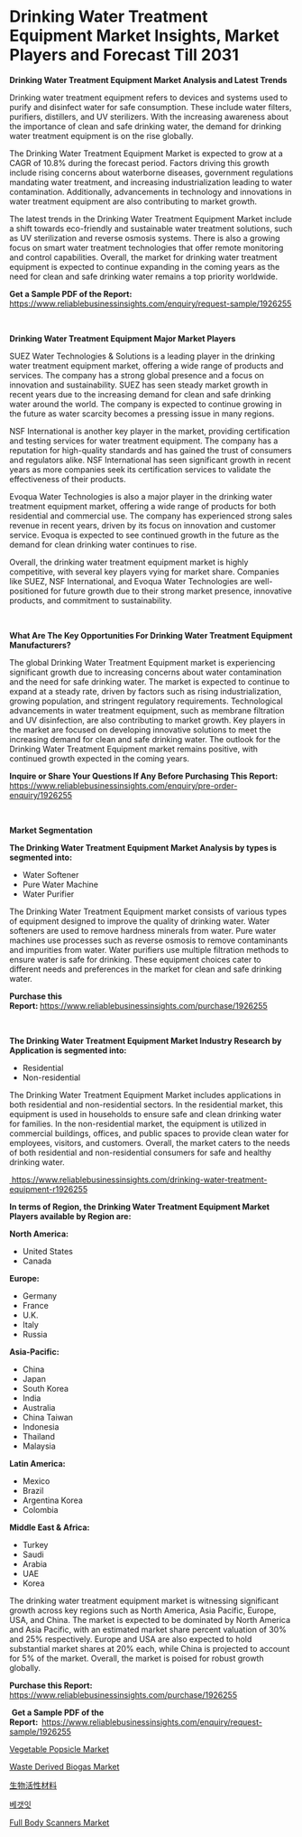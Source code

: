 <p><h1>Drinking Water Treatment Equipment Market Insights, Market Players and Forecast Till 2031</h1></p><p><strong>Drinking Water Treatment Equipment Market Analysis and Latest Trends</strong></p>
<p><p>Drinking water treatment equipment refers to devices and systems used to purify and disinfect water for safe consumption. These include water filters, purifiers, distillers, and UV sterilizers. With the increasing awareness about the importance of clean and safe drinking water, the demand for drinking water treatment equipment is on the rise globally.</p><p>The Drinking Water Treatment Equipment Market is expected to grow at a CAGR of 10.8% during the forecast period. Factors driving this growth include rising concerns about waterborne diseases, government regulations mandating water treatment, and increasing industrialization leading to water contamination. Additionally, advancements in technology and innovations in water treatment equipment are also contributing to market growth.</p><p>The latest trends in the Drinking Water Treatment Equipment Market include a shift towards eco-friendly and sustainable water treatment solutions, such as UV sterilization and reverse osmosis systems. There is also a growing focus on smart water treatment technologies that offer remote monitoring and control capabilities. Overall, the market for drinking water treatment equipment is expected to continue expanding in the coming years as the need for clean and safe drinking water remains a top priority worldwide.</p></p>
<p><strong>Get a Sample PDF of the Report:&nbsp;</strong> <a href="https://www.reliablebusinessinsights.com/enquiry/request-sample/1926255">https://www.reliablebusinessinsights.com/enquiry/request-sample/1926255</a></p>
<p>&nbsp;</p>
<p><strong>Drinking Water Treatment Equipment Major Market Players</strong></p>
<p><p>SUEZ Water Technologies & Solutions is a leading player in the drinking water treatment equipment market, offering a wide range of products and services. The company has a strong global presence and a focus on innovation and sustainability. SUEZ has seen steady market growth in recent years due to the increasing demand for clean and safe drinking water around the world. The company is expected to continue growing in the future as water scarcity becomes a pressing issue in many regions.</p><p>NSF International is another key player in the market, providing certification and testing services for water treatment equipment. The company has a reputation for high-quality standards and has gained the trust of consumers and regulators alike. NSF International has seen significant growth in recent years as more companies seek its certification services to validate the effectiveness of their products.</p><p>Evoqua Water Technologies is also a major player in the drinking water treatment equipment market, offering a wide range of products for both residential and commercial use. The company has experienced strong sales revenue in recent years, driven by its focus on innovation and customer service. Evoqua is expected to see continued growth in the future as the demand for clean drinking water continues to rise.</p><p>Overall, the drinking water treatment equipment market is highly competitive, with several key players vying for market share. Companies like SUEZ, NSF International, and Evoqua Water Technologies are well-positioned for future growth due to their strong market presence, innovative products, and commitment to sustainability.</p></p>
<p>&nbsp;</p>
<p><strong>What Are The Key Opportunities For Drinking Water Treatment Equipment Manufacturers?</strong></p>
<p><p>The global Drinking Water Treatment Equipment market is experiencing significant growth due to increasing concerns about water contamination and the need for safe drinking water. The market is expected to continue to expand at a steady rate, driven by factors such as rising industrialization, growing population, and stringent regulatory requirements. Technological advancements in water treatment equipment, such as membrane filtration and UV disinfection, are also contributing to market growth. Key players in the market are focused on developing innovative solutions to meet the increasing demand for clean and safe drinking water. The outlook for the Drinking Water Treatment Equipment market remains positive, with continued growth expected in the coming years.</p></p>
<p><strong>Inquire or Share Your Questions If Any Before Purchasing This Report:</strong> <a href="https://www.reliablebusinessinsights.com/enquiry/pre-order-enquiry/1926255">https://www.reliablebusinessinsights.com/enquiry/pre-order-enquiry/1926255</a></p>
<p>&nbsp;</p>
<p><strong>Market Segmentation</strong></p>
<p><strong>The Drinking Water Treatment Equipment Market Analysis by types is segmented into:</strong></p>
<p><ul><li>Water Softener</li><li>Pure Water Machine</li><li>Water Purifier</li></ul></p>
<p><p>The Drinking Water Treatment Equipment market consists of various types of equipment designed to improve the quality of drinking water. Water softeners are used to remove hardness minerals from water. Pure water machines use processes such as reverse osmosis to remove contaminants and impurities from water. Water purifiers use multiple filtration methods to ensure water is safe for drinking. These equipment choices cater to different needs and preferences in the market for clean and safe drinking water.</p></p>
<p><strong>Purchase this Report:&nbsp;</strong><a href="https://www.reliablebusinessinsights.com/purchase/1926255">https://www.reliablebusinessinsights.com/purchase/1926255</a></p>
<p>&nbsp;</p>
<p><strong>The Drinking Water Treatment Equipment Market Industry Research by Application is segmented into:</strong></p>
<p><ul><li>Residential</li><li>Non-residential</li></ul></p>
<p><p>The Drinking Water Treatment Equipment Market includes applications in both residential and non-residential sectors. In the residential market, this equipment is used in households to ensure safe and clean drinking water for families. In the non-residential market, the equipment is utilized in commercial buildings, offices, and public spaces to provide clean water for employees, visitors, and customers. Overall, the market caters to the needs of both residential and non-residential consumers for safe and healthy drinking water.</p></p>
<p><a href="https://www.reliablebusinessinsights.com/drinking-water-treatment-equipment-r1926255">&nbsp;https://www.reliablebusinessinsights.com/drinking-water-treatment-equipment-r1926255</a></p>
<p><strong>In terms of Region, the Drinking Water Treatment Equipment Market Players available by Region are:</strong></p>
<p>
    <p> <strong> North America: </strong>
        <ul>
            <li>United States</li>
            <li>Canada</li>
        </ul>
        </p> 
    <p> <strong> Europe: </strong>
        <ul>
            <li>Germany</li>
            <li>France</li>
            <li>U.K.</li>
            <li>Italy</li>
            <li>Russia</li>
        </ul>
        </p> 
    <p> <strong> Asia-Pacific: </strong>
        <ul>
            <li>China</li>
            <li>Japan</li>
            <li>South Korea</li>
            <li>India</li>
            <li>Australia</li>
            <li>China Taiwan</li>
            <li>Indonesia</li>
            <li>Thailand</li>
            <li>Malaysia</li>
        </ul>
        </p> 
    <p> <strong> Latin America: </strong>
        <ul>
            <li>Mexico</li>
            <li>Brazil</li>
            <li>Argentina Korea</li>
            <li>Colombia</li>
        </ul>
        </p> 
    <p> <strong> Middle East & Africa: </strong>
        <ul>
            <li>Turkey</li>
            <li>Saudi</li>
            <li>Arabia</li>
            <li>UAE</li>
            <li>Korea</li>
        </ul>
    </p>
    </p>
<p><p>The drinking water treatment equipment market is witnessing significant growth across key regions such as North America, Asia Pacific, Europe, USA, and China. The market is expected to be dominated by North America and Asia Pacific, with an estimated market share percent valuation of 30% and 25% respectively. Europe and USA are also expected to hold substantial market shares at 20% each, while China is projected to account for 5% of the market. Overall, the market is poised for robust growth globally.</p></p>
<p><strong>Purchase this Report: </strong><a href="https://www.reliablebusinessinsights.com/purchase/1926255">https://www.reliablebusinessinsights.com/purchase/1926255</a></p>
<p>&nbsp;<strong>Get a Sample PDF of the Report:&nbsp;&nbsp;</strong><a href="https://www.reliablebusinessinsights.com/enquiry/request-sample/1926255">https://www.reliablebusinessinsights.com/enquiry/request-sample/1926255</a></p>
<p><strong></strong></p>
<p><p><a href="https://github.com/faisalayoob601/Market-Research-Report-List-1/blob/main/vegetable-popsicle-market.md">Vegetable Popsicle Market</a></p><p><a href="https://medium.com/@karianerice/waste-derived-biogas-market-investigation-industry-evolution-and-forecast-till-2031-24b99eb0b514">Waste Derived Biogas Market</a></p><p><a href="https://medium.com/@khkjaxbn36/%E3%83%90%E3%82%A4%E3%82%AA%E3%82%A2%E3%82%AF%E3%83%86%E3%82%A3%E3%83%96%E6%9D%90%E6%96%99%E5%B8%82%E5%A0%B4%E3%82%B7%E3%82%A7%E3%82%A2-%E5%B8%82%E5%A0%B4%E5%88%86%E6%9E%90-%E6%88%90%E9%95%B7%E3%83%88%E3%83%AC%E3%83%B3%E3%83%89-%E4%BA%88%E6%B8%AC-2024%E5%B9%B4-2031%E5%B9%B4-%E6%9C%9F%E9%96%93%E3%81%AB%E3%81%A4%E3%81%84%E3%81%A6-980dd589c3b6">生物活性材料</a></p><p><a href="https://medium.com/@mujgankortalih/%EB%B2%A0%EA%B0%9C%EC%BB%A4%EB%B2%84-%EC%8B%9C%EC%9E%A5-%EB%8F%99%ED%96%A5-%EB%B2%A0%EA%B0%9C%EC%BB%A4%EB%B2%84-%EC%8B%9C%EC%9E%A5-%ED%86%B5%EC%B0%B0%EA%B3%BC-%EC%98%88%EC%B8%A1-%EB%B6%84%EC%84%9D%EC%97%90-%EC%B4%88%EC%A0%90%EC%9D%84-%EB%A7%9E%EC%B6%A4-2024-2031-12ec254e08db">베갯잇</a></p><p><a href="https://medium.com/@kathleenjacksond65/full-body-scanners-market-report-by-product-type-x-ray-scanner-millimeter-wave-scanner-end-use-25f9d0bc8d8e">Full Body Scanners Market</a></p></p>